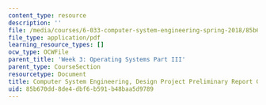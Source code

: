 ```yaml
---
content_type: resource
description: ''
file: /media/courses/6-033-computer-system-engineering-spring-2018/85b670dd8de4dbf6b591b48baa5d9789_MIT6_033S18dppr_writing.pdf
file_type: application/pdf
learning_resource_types: []
ocw_type: OCWFile
parent_title: 'Week 3: Operating Systems Part III'
parent_type: CourseSection
resourcetype: Document
title: Computer System Engineering, Design Project Preliminary Report Guidelines
uid: 85b670dd-8de4-dbf6-b591-b48baa5d9789
---
```

